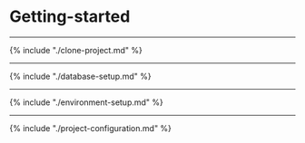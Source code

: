 # Getting-started

___

{% include "./clone-project.md" %}

___

{% include "./database-setup.md" %}

___

{% include "./environment-setup.md" %}

___

{% include "./project-configuration.md" %}